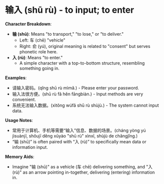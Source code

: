 # **输入 (shū rù) - to input; to enter**

**Character Breakdown**:  
- **输 (shū)**: Means "to transport," "to lose," or "to deliver."
  - Left: 车 (chē) "vehicle"
  - Right: 俞 (yú), original meaning is related to "consent" but serves phonetic role here.  
- **入 (rù)**: Means "to enter."
  - A simple character with a top-to-bottom structure, resembling something going in.

**Examples**:  
- 请输入密码。(qǐng shū rù mìmǎ.) - Please enter your password.  
- 输入法很方便。(shū rù fǎ hěn fāngbiàn.) - Input methods are very convenient.  
- 系统无法输入数据。(xìtǒng wúfǎ shū rù shùjù.) - The system cannot input data.

**Usage Notes**:  
- 常用于计算机、手机等需要“输入”信息、数据的场景。(cháng yòng yú jìsuànjī, shǒujī děng xūyào "shū rù" xìnxī, shùjù de chǎngjǐng.)  
- “输 (shū)” is often paired with “入 (rù)” to specifically mean data or information input.

**Memory Aids**:  
- Imagine "输 (shū)" as a vehicle (车 chē) delivering something, and "入 (rù)" as an arrow pointing in-together, delivering (entering) information in.